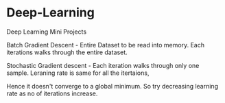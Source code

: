 # Deep-Learning
Deep Learning Mini Projects

Batch Gradient Descent - Entire Dataset to be read into memory. Each iterations walks through the entire dataset.

Stochastic Gradient descent - Each iteration walks through only one sample. Leraning rate is same for all the itertaions, 

Hence it doesn't converge to a global minimum. So try decreasing learning rate as no of iterations increase. 
